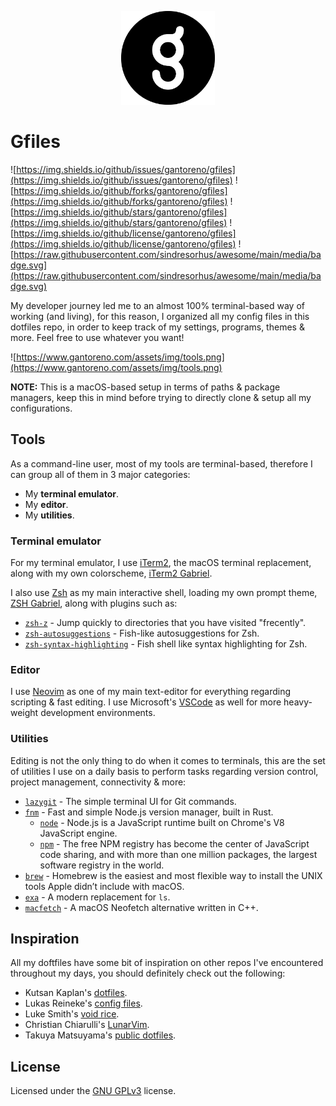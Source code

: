 <p align="center">
  <img src=".github/icon.png" width="150" />
</p>

# Gfiles

![https://img.shields.io/github/issues/gantoreno/gfiles](https://img.shields.io/github/issues/gantoreno/gfiles) ![https://img.shields.io/github/forks/gantoreno/gfiles](https://img.shields.io/github/forks/gantoreno/gfiles) ![https://img.shields.io/github/stars/gantoreno/gfiles](https://img.shields.io/github/stars/gantoreno/gfiles) ![https://img.shields.io/github/license/gantoreno/gfiles](https://img.shields.io/github/license/gantoreno/gfiles) ![https://raw.githubusercontent.com/sindresorhus/awesome/main/media/badge.svg](https://raw.githubusercontent.com/sindresorhus/awesome/main/media/badge.svg)

My developer journey led me to an almost 100% terminal-based way of working (and living), for this reason, I organized all my config files in this dotfiles repo, in order to keep track of my settings, programs, themes & more. Feel free to use whatever you want!

![https://www.gantoreno.com/assets/img/tools.png](https://www.gantoreno.com/assets/img/tools.png)

**NOTE:** This is a macOS-based setup in terms of paths & package managers, keep this in mind before trying to directly clone & setup all my configurations.

## Tools

As a command-line user, most of my tools are terminal-based, therefore I can group all of them in 3 major categories:

- My **terminal emulator**.
- My **editor**.
- My **utilities**.

### Terminal emulator

For my terminal emulator, I use [iTerm2](https://iterm2.com/), the macOS terminal replacement, along with my own colorscheme, [iTerm2 Gabriel](https://github.com/gantoreno/gfiles/blob/development/.schemes/Gabriel.itermcolors).

I also use [Zsh](https://www.zsh.org/) as my main interactive shell, loading my own prompt theme, [ZSH Gabriel](https://github.com/gantoreno/gfiles/blob/development/.config/zsh/themes/gabriel.zsh-theme), along with plugins such as:

- [`zsh-z`](https://github.com/agkozak/zsh-z) - Jump quickly to directories that you have visited "frecently".
- [`zsh-autosuggestions`](https://github.com/zsh-users/zsh-autosuggestions) - Fish-like autosuggestions for Zsh.
- [`zsh-syntax-highlighting`](https://github.com/zsh-users/zsh-syntax-highlighting) - Fish shell like syntax highlighting for Zsh.

### Editor

I use [Neovim](https://neovim.io/) as one of my main text-editor for everything regarding scripting & fast editing. I use Microsoft's [VSCode](https://code.visualstudio.com/) as well for more heavy-weight development environments.

### Utilities

Editing is not the only thing to do when it comes to terminals, this are the set of utilities I use on a daily basis to perform tasks regarding version control, project management, connectivity & more:

- [`lazygit`](https://github.com/jesseduffield/lazygit) - The simple terminal UI for Git commands.
- [`fnm`](https://github.com/Schniz/fnm#shell-setup) - Fast and simple Node.js version manager, built in Rust.
  - [`node`](https://nodejs.org/es/) - Node.js is a JavaScript runtime built on Chrome's V8 JavaScript engine.
  - [`npm`](https://www.npmjs.com/) - The free NPM registry has become the center of JavaScript code sharing, and with more than one million packages, the largest software registry in the world.
- [`brew`](https://brew.sh/index_es) - Homebrew is the easiest and most flexible way to install the UNIX tools Apple didn’t include with macOS.
- [`exa`](https://github.com/ogham/exa) - A modern replacement for `ls`.
- [`macfetch`](https://github.com/gantoreno/macfetch) - A macOS Neofetch alternative written in C++.

## Inspiration

All my doftfiles have some bit of inspiration on other repos I've encountered throughout my days, you should definitely check out the following:

- Kutsan Kaplan's [dotfiles](https://github.com/kutsan/dotfiles).
- Lukas Reineke's [config files](https://github.com/lukas-reineke/dotfiles).
- Luke Smith's [void rice](https://github.com/LukeSmithxyz).
- Christian Chiarulli's [LunarVim](https://github.com/ChristianChiarulli/LunarVim).
- Takuya Matsuyama's [public dotfiles](https://github.com/craftzdog/dotfiles-public).

## License

Licensed under the [GNU GPLv3](https://www.gnu.org/licenses/gpl-3.0.html) license.

